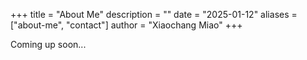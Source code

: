 +++
title = "About Me"
description = ""
date = "2025-01-12"
aliases = ["about-me", "contact"]
author = "Xiaochang Miao"
+++

Coming up soon...